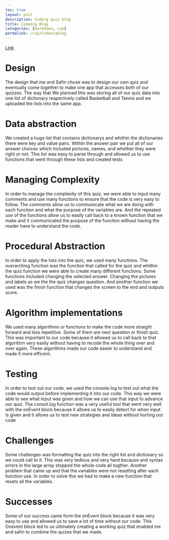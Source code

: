 ```yaml
---
toc: true
layout: post
description: Codorg quiz blog
title: Codeorg Blog
categories: [markdown, csp]
permalink: /csp/Codeorgblog
---
```


[Link](https://studio.code.org/projects/applab/q4hZDkGXBcYJunc7WLT1YmG3eCs6XlK45Kkq_73Y__M/edit)
# Design
The design that me and Safin chose was to design our own quiz and eventually come together to make one app that accesses both of our quizzes. The way that We planned this was storing all of our quiz data into one list of dictionary respectively called Basketball and Tennis and we uploaded the lists into the same app.

# Data abstraction
We created a huge list that contains dictionarys and whithin the dictionaries there were key and value pairs. Within the answer pair we put all of our answer choices which included pictures, names, and whether they were right or not. This list was easy to parse through and allowed us to use functions that went through these lists and created tests

# Managing Complexity
In order to manage the complexity of this quiz, we were able to input many comments and use many functions to ensure that the code is very easy to follow. The comments allow us to communicate what we are doing with each function and what the purpose of the variables are. And the repeated use of the functions allow us to easily call back to a known function that we make and it communicated the purpose of the funciton without having the reader have to understand the code.

# Procedural Abstraction
In order to apply the lists into the quiz, we used many functions. The overarching function was the function that called for the quiz and whithin the quiz function we were able to create many different functions. Some functions included changing the selected answer. Changing the pictures and labels as we the the quiz changes question. And another function we used was the finish function that changes the screen to the end and outputs score.

# Algorithm implementations
We used many algorithms or functions to make the code more straight forward and less repetitive. Some of them are next question or finish quiz. This was important to our code because it allowed us to call back to that algorithm very easily without having to recode the whole thing over and over again. These algorithms made our code easier to understand and made it more efficent.

# Testing
In order to test out our code, we used the console.log to test out what the code would output before implementing it into our code. This way we were able to see what input was given and how we can use that input to advance our quiz. The consol.log function was a very useful tool that went very well with the onEvent block because it allows us to easily detect for when input is given and it allows us to test new strategies and ideas without hurting out code
# Challenges
Some challenges was formatting the quiz into the right list and dictionary so we could call to it. This was very tedious and very hard because and syntax errors in the large array stopped the whole code all togther. Another problem that came up and that the variables were not resetting after each function use. In order to solve this we had to make a new function that resets all the variables.

# Successes
Some of our success came form the onEvent block because it was very easy to use and allowed us to save a lot of time without our code. This Onevent block led to us ultimately creating a working quiz that enabled me and safin to combine the quizes that we made.